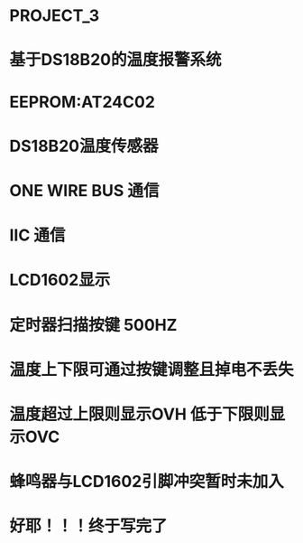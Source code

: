 # PROJECT_3
# 基于DS18B20的温度报警系统

# EEPROM:AT24C02
# DS18B20温度传感器
# ONE WIRE BUS 通信
# IIC 通信
# LCD1602显示
# 定时器扫描按键 500HZ

# 温度上下限可通过按键调整且掉电不丢失
# 温度超过上限则显示OVH 低于下限则显示OVC
# 蜂鸣器与LCD1602引脚冲突暂时未加入
# 好耶！！！终于写完了
